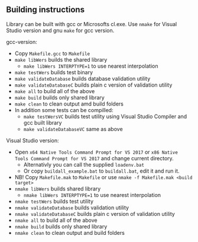 

## Building instructions

Library can be built with gcc or Microsofts cl.exe. Use `nmake` for Visual Studio version
and gnu `make` for gcc version. 

gcc-version:
*  Copy `Makefile.gcc` to `Makefile` 
*  `make libWers` builds the shared library
   -  `make libWers INTERPTYPE=1` to use nearest interpolation
*  `make testWers` builds test binary
*  `make validateDatabase` builds database validation utility
*  `make validateDatabaseC` builds plain c version of validation utility
*  `make all` to build all of the above
*  `make build` builds only shared library
*  `make clean` to clean output amd build folders
*  In addition some tests can be compilled:
   - `make testWersVC` builds test utility using Visual Studio Compiler and gcc built library
   - `make validateDatabaseVC` same as above

Visual Studio version:
*  Open `x64 Native Tools Command Prompt for VS 2017`
   or `x86 Native Tools Command Prompt for VS 2017` and change current directory.
   -  Alternativly you can call the supplied `loadenv.bat`
   -  Or copy `buildall_example.bat` to `buildall.bat`, edit it and run it.
*  NB! Copy `Makefile.mak` to `Makefile` or use `nmake -f Makefile.mak <build target>`
*  `nmake libWers` builds shared library
   -  `nmake libWers INTERPTYPE=1` to use nearest interpolation
*  `nmake testWers` builds test utility
*  `nmake validateDatabase` builds validation utility
*  `nmake validateDatabaseC` builds plain c version of validation utility
*  `nmake all` to build all of the above
*  `nmake build` builds only shared library
*  `nmake clean` to clean output and build folders

